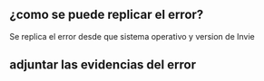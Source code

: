 ## ¿como se puede replicar el error?
Se replica el error desde que sistema operativo y version de Invie
## adjuntar las evidencias del error
